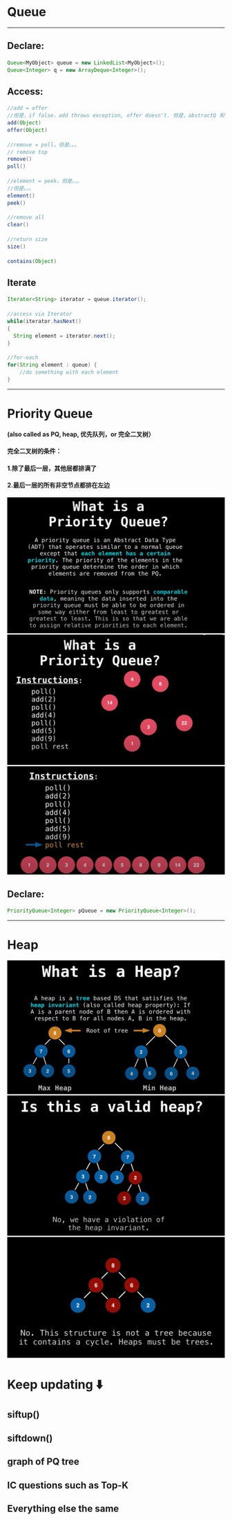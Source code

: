 # Queue
---

## Declare:
```java
Queue<MyObject> queue = new LinkedList<MyObject>();
Queue<Integer> q = new ArrayDeque<Integer>();
```

## Access:
```java
//add = offer
//但是，if false，add throws exception, offer doesn't. 但是，abstractQ 和 PQ的 add 又是不一样。哎。
add(Object)
offer(Object)

//remove = poll，但是。。。
// remove top
remove()
poll()

//element = peek，但是。。。
//但是。。。
element()
peek()

//remove all
clear()

//return size
size()

contains(Object)
```

## Iterate
```java
Iterator<String> iterator = queue.iterator();

//access via Iterator
while(iterator.hasNext()
{
  String element = iterator.next();
}

//for-each
for(String element : queue) {
    //do something with each element
}
```
---


# Priority Queue
#### (also called as PQ, heap, 优先队列，or 完全二叉树）
#### 完全二叉树的条件：
#### 1.除了最后一层，其他层都排满了
#### 2.最后一层的所有非空节点都排在左边
![Optional Text](https://raw.githubusercontent.com/IDGAQ/Super_Cool_Notes/main/Screen%20Shot%202021-03-22%20at%202.41.04%20AM.png)
![Optional Text](https://raw.githubusercontent.com/IDGAQ/Super_Cool_Notes/main/Screen%20Shot%202021-03-22%20at%202.41.42%20AM.png)
![Optional Text](https://raw.githubusercontent.com/IDGAQ/Super_Cool_Notes/main/Screen%20Shot%202021-03-22%20at%202.42.15%20AM.png)


## Declare:
```java
PriorityQueue<Integer> pQueue = new PriorityQueue<Integer>();
```
---



# Heap
![Optional Text](https://raw.githubusercontent.com/IDGAQ/Super_Cool_Notes/main/Screen%20Shot%202021-03-22%20at%202.33.33%20AM.png)
![Optional Text](https://raw.githubusercontent.com/IDGAQ/Super_Cool_Notes/main/Screen%20Shot%202021-03-22%20at%202.47.10%20AM.png)
![Optional Text](https://raw.githubusercontent.com/IDGAQ/Super_Cool_Notes/main/Screen%20Shot%202021-03-22%20at%202.50.44%20AM.png)


# Keep updating ⬇️

## siftup()
## siftdown()
## graph of PQ tree
## IC questions such as Top-K
## Everything else the same

